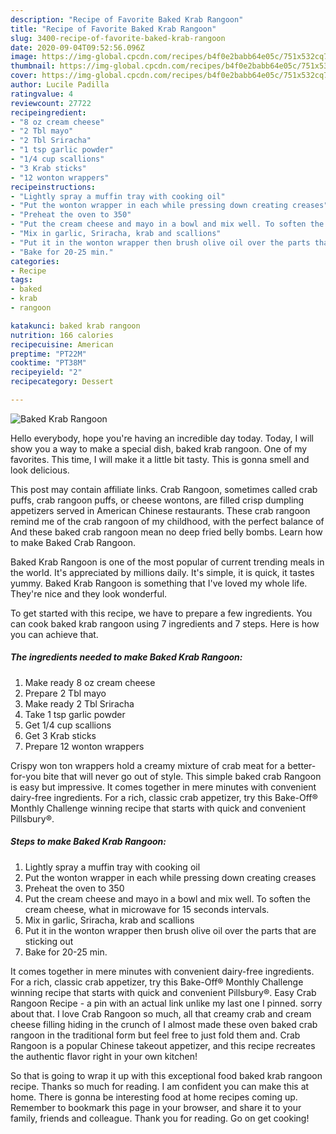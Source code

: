 ```yaml
---
description: "Recipe of Favorite Baked Krab Rangoon"
title: "Recipe of Favorite Baked Krab Rangoon"
slug: 3400-recipe-of-favorite-baked-krab-rangoon
date: 2020-09-04T09:52:56.096Z
image: https://img-global.cpcdn.com/recipes/b4f0e2babb64e05c/751x532cq70/baked-krab-rangoon-recipe-main-photo.jpg
thumbnail: https://img-global.cpcdn.com/recipes/b4f0e2babb64e05c/751x532cq70/baked-krab-rangoon-recipe-main-photo.jpg
cover: https://img-global.cpcdn.com/recipes/b4f0e2babb64e05c/751x532cq70/baked-krab-rangoon-recipe-main-photo.jpg
author: Lucile Padilla
ratingvalue: 4
reviewcount: 27722
recipeingredient:
- "8 oz cream cheese"
- "2 Tbl mayo"
- "2 Tbl Sriracha"
- "1 tsp garlic powder"
- "1/4 cup scallions"
- "3 Krab sticks"
- "12 wonton wrappers"
recipeinstructions:
- "Lightly spray a muffin tray with cooking oil"
- "Put the wonton wrapper in each while pressing down creating creases"
- "Preheat the oven to 350"
- "Put the cream cheese and mayo in a bowl and mix well. To soften the cream cheese, what in microwave for 15 seconds intervals."
- "Mix in garlic, Sriracha, krab and scallions"
- "Put it in the wonton wrapper then brush olive oil over the parts that are sticking out"
- "Bake for 20-25 min."
categories:
- Recipe
tags:
- baked
- krab
- rangoon

katakunci: baked krab rangoon 
nutrition: 166 calories
recipecuisine: American
preptime: "PT22M"
cooktime: "PT38M"
recipeyield: "2"
recipecategory: Dessert

---
```



![Baked Krab Rangoon](https://img-global.cpcdn.com/recipes/b4f0e2babb64e05c/751x532cq70/baked-krab-rangoon-recipe-main-photo.jpg)

Hello everybody, hope you're having an incredible day today. Today, I will show you a way to make a special dish, baked krab rangoon. One of my favorites. This time, I will make it a little bit tasty. This is gonna smell and look delicious.

This post may contain affiliate links. Crab Rangoon, sometimes called crab puffs, crab rangoon puffs, or cheese wontons, are filled crisp dumpling appetizers served in American Chinese restaurants. These crab rangoon remind me of the crab rangoon of my childhood, with the perfect balance of And these baked crab rangoon mean no deep fried belly bombs. Learn how to make Baked Crab Rangoon.

Baked Krab Rangoon is one of the most popular of current trending meals in the world. It's appreciated by millions daily. It's simple, it is quick, it tastes yummy. Baked Krab Rangoon is something that I've loved my whole life. They're nice and they look wonderful.


To get started with this recipe, we have to prepare a few ingredients. You can cook baked krab rangoon using 7 ingredients and 7 steps. Here is how you can achieve that.

<!--inarticleads1-->

##### The ingredients needed to make Baked Krab Rangoon:

1. Make ready 8 oz cream cheese
1. Prepare 2 Tbl mayo
1. Make ready 2 Tbl Sriracha
1. Take 1 tsp garlic powder
1. Get 1/4 cup scallions
1. Get 3 Krab sticks
1. Prepare 12 wonton wrappers


Crispy won ton wrappers hold a creamy mixture of crab meat for a better-for-you bite that will never go out of style. This simple baked crab Rangoon is easy but impressive. It comes together in mere minutes with convenient dairy-free ingredients. For a rich, classic crab appetizer, try this Bake-Off® Monthly Challenge winning recipe that starts with quick and convenient Pillsbury®. 

<!--inarticleads2-->

##### Steps to make Baked Krab Rangoon:

1. Lightly spray a muffin tray with cooking oil
1. Put the wonton wrapper in each while pressing down creating creases
1. Preheat the oven to 350
1. Put the cream cheese and mayo in a bowl and mix well. To soften the cream cheese, what in microwave for 15 seconds intervals.
1. Mix in garlic, Sriracha, krab and scallions
1. Put it in the wonton wrapper then brush olive oil over the parts that are sticking out
1. Bake for 20-25 min.


It comes together in mere minutes with convenient dairy-free ingredients. For a rich, classic crab appetizer, try this Bake-Off® Monthly Challenge winning recipe that starts with quick and convenient Pillsbury®. Easy Crab Rangoon Recipe - a pin with an actual link unlike my last one I pinned. sorry about that. I love Crab Rangoon so much, all that creamy crab and cream cheese filling hiding in the crunch of I almost made these oven baked crab rangoon in the traditional form but feel free to just fold them and. Crab Rangoon is a popular Chinese takeout appetizer, and this recipe recreates the authentic flavor right in your own kitchen! 

So that is going to wrap it up with this exceptional food baked krab rangoon recipe. Thanks so much for reading. I am confident you can make this at home. There is gonna be interesting food at home recipes coming up. Remember to bookmark this page in your browser, and share it to your family, friends and colleague. Thank you for reading. Go on get cooking!
